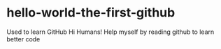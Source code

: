 # hello-world-the-first-github
Used to learn GitHub
Hi Humans!
Help myself by reading github to learn better code

